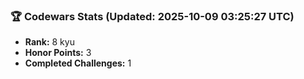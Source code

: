 ### 🏆 Codewars Stats (Updated: 2025-10-09 03:25:27 UTC)

- **Rank:** 8 kyu
- **Honor Points:** 3
- **Completed Challenges:** 1

